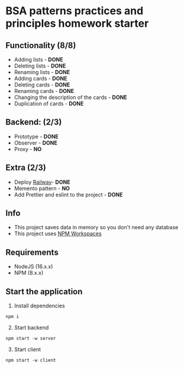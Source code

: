 # BSA patterns practices and principles homework starter

## Functionality **(8/8)**

 - Adding lists - **DONE**
 - Deleting lists - **DONE**
 - Renaming lists - **DONE**
 - Adding cards - **DONE**
 - Deleting cards - **DONE**
 - Renaming cards - **DONE**
 - Changing the description of the cards - **DONE**
 - Duplication of cards - **DONE**

## Backend: **(2/3)**

 - Prototype - **DONE**
 - Observer - **DONE**
 - Proxy - **NO**

## Extra **(2/3)**

 - Deploy [Railway](https://frontend-production-039b.up.railway.app/)- **DONE**
 - Memento pattern - **NO**
 - Add Prettier and eslint to the project - **DONE**

## Info

- This project saves data in memory so you don't need any database
- This project uses [NPM Workspaces](https://docs.npmjs.com/cli/v7/using-npm/workspaces)

## Requirements

- NodeJS (16.x.x)
- NPM (8.x.x)

## Start the application

1. Install dependencies

```
npm i
```

2. Start backend

```
npm start -w server
```

3. Start client

```
npm start -w client
```
